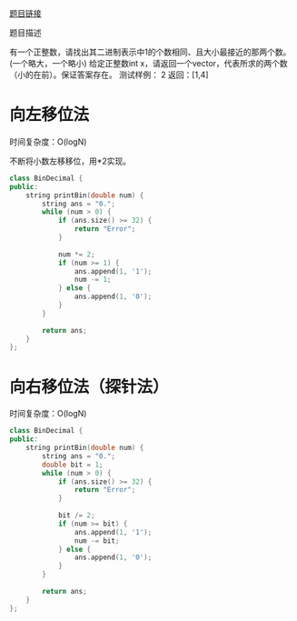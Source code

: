[题目链接][1]

题目描述

有一个正整数，请找出其二进制表示中1的个数相同、且大小最接近的那两个数。(一个略大，一个略小)
给定正整数int x，请返回一个vector，代表所求的两个数（小的在前）。保证答案存在。
测试样例：
2
返回：[1,4]

# 向左移位法
时间复杂度：O(logN)

不断将小数左移移位，用*2实现。

```cpp
class BinDecimal {
public:
    string printBin(double num) {
        string ans = "0.";
        while (num > 0) {
            if (ans.size() >= 32) {
                return "Error";
            }
            
            num *= 2;
            if (num >= 1) {
                ans.append(1, '1');
                num -= 1;
            } else {
                ans.append(1, '0');
            }
        }
        
        return ans;
    }
};
```

# 向右移位法（探针法）
时间复杂度：O(logN)

```cpp
class BinDecimal {
public:
    string printBin(double num) {
        string ans = "0.";
        double bit = 1;
        while (num > 0) {
            if (ans.size() >= 32) {
                return "Error";
            }
            
            bit /= 2;
            if (num >= bit) {
                ans.append(1, '1');
                num -= bit;
            } else {
                ans.append(1, '0');
            }
        }
        
        return ans;
    }
};
```

[1]: http://www.nowcoder.com/practice/33ad4d168a3247b9b63f41e4eaded652?tpId=8&tqId=11021&rp=2&ru=/ta/cracking-the-coding-interview&qru=/ta/cracking-the-coding-interview/question-ranking